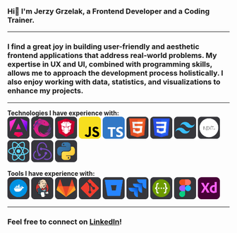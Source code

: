 ### Hi👋 I'm Jerzy Grzelak, a Frontend Developer and a Coding Trainer.

---

### I find a great joy in building user-friendly and aesthetic frontend applications that address real-world problems. My expertise in UX and UI, combined with programming skills, allows me to approach the development process holistically. I also enjoy working with data, statistics, and visualizations to enhance my projects.

---

**Technologies I have experience with:**
<br>
[<img src="icons/angular.svg" title="Angular" width="50px" height="50px" />](https://angular.dev)
[<img src="icons/rxjs.svg" title="RxJs" width="50px" height="50px" />](https://rxjs.dev)
[<img src="icons/primeng.svg" title="PrimeNG" width="50px" height="50px" />](https://primeng.org)
[<img src="icons/js.svg" title="JavaScript" width="50px" height="50px" />](https://developer.mozilla.org/en-US/docs/Web/JavaScrip)
[<img src="icons/ts.svg" title="TypeScript" width="50px" height="50px" />](https://www.typescriptlang.org)
[<img src="icons/html.svg" title="HTML" width="50px" height="50px" />](https://developer.mozilla.org/en-US/docs/Web/HTML)
[<img src="icons/css.svg" title="CSS" width="50px" height="50px" />](https://developer.mozilla.org/en-US/docs/Web/CSS)
[<img src="icons/tailwind.svg" title="Tailwind" width="50px" height="50px" />](https://tailwindcss.com)
[<img src="icons/next.svg" title="Next.js" width="50px" height="50px" />](https://nextjs.org)
[<img src="icons/react.svg" title="React" width="50px" height="50px" />](https://react.dev)
[<img src="icons/redux.svg" title="Redux" width="50px" height="50px" />](https://redux.js.org)
[<img src="icons/python.svg" title="Python" width="50px" height="50px" />](https://www.python.org)
<br>

**Tools I have experience with:**
<br>
[<img src="icons/docker.svg" title="Docker" width="50px" height="50px" />](https://www.docker.com)
[<img src="icons/jenkins.svg" title="Jenkins" width="50px" height="50px" />](https://www.jenkins.io)
[<img src="icons/gitlab.svg" title="Gitlab" width="50px" height="50px" />](https://about.gitlab.com)
[<img src="icons/git.svg" title="Git" width="50px" height="50px" />](https://git-scm.com)
[<img src="icons/bitbucket.svg" title="Bitbucket" width="50px" height="50px" />](https://bitbucket.org/product/)
[<img src="icons/jira.svg" title="Jira" width="50px" height="50px" />](https://www.atlassian.com/software/jira)
[<img src="icons/swagger.svg" title="Swagger" width="50px" height="50px" />](https://swagger.io)
[<img src="icons/figma.svg" title="Figma" width="50px" height="50px" />](https://www.figma.com)
[<img src="icons/xd.svg" title="Adobe XD" width="50px" height="50px" />](https://adobexdplatform.com)

--- 
### Feel free to connect on [LinkedIn](https://www.linkedin.com/in/jerzy-grzelak/)!
